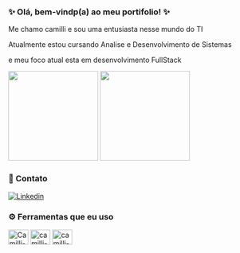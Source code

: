 ### ✨ Olá, bem-vindp(a) ao meu portifolio! ✨

Me chamo camilli e sou uma entusiasta nesse mundo do TI

Atualmente estou cursando Analise e Desenvolvimento de Sistemas

e meu foco atual esta em desenvolvimento FullStack

<div>
  
   <img height="180em" src="https://github-readme-stats.vercel.app/api?username=CamilliCerutti&show_icons=true&theme=tokyonight"/>
 <img height="180em" src="https://github-readme-stats.vercel.app/api/top-langs/?username=CamilliCerutti&layout=compact&theme=tokyonight"/>
  
  ### 💬 Contato
  [![Linkedin](https://img.shields.io/badge/LinkedIn-0077B5?style=for-the-badge&logo=linkedin&logoColor=white)](https://www.linkedin.com/in/camilli-cerutti-dev/)

  ### ⚙️ Ferramentas que eu uso
  <img align="center" alt="Camilli-html" height="30" width="40" src="https://cdn.jsdelivr.net/gh/devicons/devicon/icons/html5/html5-original.svg"/>
  <img align="center" alt="camilli-css" height="30" width="40" src="https://cdn.jsdelivr.net/gh/devicons/devicon/icons/css3/css3-original-wordmark.svg"/>
  <img align="center" alt="camilli-python" height="30" width="40" src="https://cdn.jsdelivr.net/gh/devicons/devicon/icons/python/python-original.svg"/>

</div>

